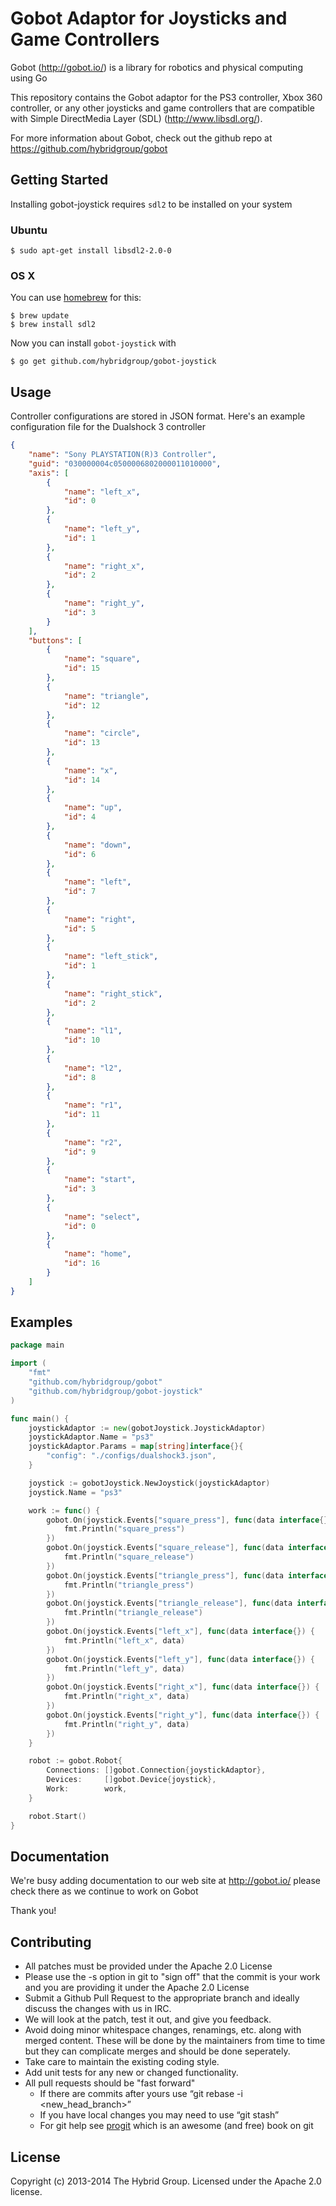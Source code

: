 # Gobot Adaptor for Joysticks and Game Controllers

Gobot (http://gobot.io/) is a library for robotics and physical computing using Go

This repository contains the Gobot adaptor for the PS3 controller, Xbox 360 controller, or any other joysticks and game controllers that are compatible with Simple DirectMedia Layer (SDL) (http://www.libsdl.org/).

For more information about Gobot, check out the github repo at
https://github.com/hybridgroup/gobot

## Getting Started

Installing gobot-joystick requires `sdl2` to be installed on your system

### Ubuntu

```
$ sudo apt-get install libsdl2-2.0-0
```

### OS X

You can use [homebrew](http://brew.sh/) for this:

```
$ brew update
$ brew install sdl2
```

Now you can install `gobot-joystick` with
```
$ go get github.com/hybridgroup/gobot-joystick
```
## Usage

Controller configurations are stored in JSON format. Here's an example configuration file for the Dualshock 3 controller
```json
{
    "name": "Sony PLAYSTATION(R)3 Controller",
    "guid": "030000004c0500006802000011010000",
    "axis": [
        {
            "name": "left_x",
            "id": 0
        },
        {
            "name": "left_y",
            "id": 1
        },
        {
            "name": "right_x",
            "id": 2
        },
        {
            "name": "right_y",
            "id": 3
        }
    ],
    "buttons": [
        {
            "name": "square",
            "id": 15
        },
        {
            "name": "triangle",
            "id": 12
        },
        {
            "name": "circle",
            "id": 13
        },
        {
            "name": "x",
            "id": 14
        },
        {
            "name": "up",
            "id": 4
        },
        {
            "name": "down",
            "id": 6
        },
        {
            "name": "left",
            "id": 7
        },
        {
            "name": "right",
            "id": 5
        },
        {
            "name": "left_stick",
            "id": 1
        },
        {
            "name": "right_stick",
            "id": 2
        },
        {
            "name": "l1",
            "id": 10
        },
        {
            "name": "l2",
            "id": 8
        },
        {
            "name": "r1",
            "id": 11
        },
        {
            "name": "r2",
            "id": 9
        },
        {
            "name": "start",
            "id": 3
        },
        {
            "name": "select",
            "id": 0
        },
        {
            "name": "home",
            "id": 16
        }
    ]
}
```

## Examples
```go
package main

import (
	"fmt"
	"github.com/hybridgroup/gobot"
	"github.com/hybridgroup/gobot-joystick"
)

func main() {
	joystickAdaptor := new(gobotJoystick.JoystickAdaptor)
	joystickAdaptor.Name = "ps3"
	joystickAdaptor.Params = map[string]interface{}{
		"config": "./configs/dualshock3.json",
	}

	joystick := gobotJoystick.NewJoystick(joystickAdaptor)
	joystick.Name = "ps3"

	work := func() {
		gobot.On(joystick.Events["square_press"], func(data interface{}) {
			fmt.Println("square_press")
		})
		gobot.On(joystick.Events["square_release"], func(data interface{}) {
			fmt.Println("square_release")
		})
		gobot.On(joystick.Events["triangle_press"], func(data interface{}) {
			fmt.Println("triangle_press")
		})
		gobot.On(joystick.Events["triangle_release"], func(data interface{}) {
			fmt.Println("triangle_release")
		})
		gobot.On(joystick.Events["left_x"], func(data interface{}) {
			fmt.Println("left_x", data)
		})
		gobot.On(joystick.Events["left_y"], func(data interface{}) {
			fmt.Println("left_y", data)
		})
		gobot.On(joystick.Events["right_x"], func(data interface{}) {
			fmt.Println("right_x", data)
		})
		gobot.On(joystick.Events["right_y"], func(data interface{}) {
			fmt.Println("right_y", data)
		})
	}

	robot := gobot.Robot{
		Connections: []gobot.Connection{joystickAdaptor},
		Devices:     []gobot.Device{joystick},
		Work:        work,
	}

	robot.Start()
}
```

## Documentation
We're busy adding documentation to our web site at http://gobot.io/ please check there as we continue to work on Gobot

Thank you!

## Contributing

* All patches must be provided under the Apache 2.0 License
* Please use the -s option in git to "sign off" that the commit is your work and you are providing it under the Apache 2.0 License
* Submit a Github Pull Request to the appropriate branch and ideally discuss the changes with us in IRC.
* We will look at the patch, test it out, and give you feedback.
* Avoid doing minor whitespace changes, renamings, etc. along with merged content. These will be done by the maintainers from time to time but they can complicate merges and should be done seperately.
* Take care to maintain the existing coding style.
* Add unit tests for any new or changed functionality.
* All pull requests should be "fast forward"
  * If there are commits after yours use “git rebase -i <new_head_branch>”
  * If you have local changes you may need to use “git stash”
  * For git help see [progit](http://git-scm.com/book) which is an awesome (and free) book on git


## License
Copyright (c) 2013-2014 The Hybrid Group. Licensed under the Apache 2.0 license.
